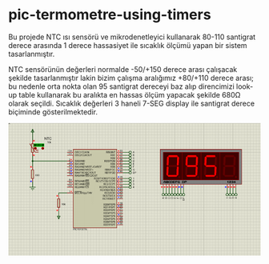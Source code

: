 # pic-termometre-using-timers

Bu projede NTC ısı sensörü ve mikrodenetleyici kullanarak 80-110 santigrat derece arasında 1 derece hassasiyet ile sıcaklık ölçümü yapan bir sistem tasarlanmıştır.

NTC sensörünün değerleri normalde -50/+150 derece arası çalışacak şekilde tasarlanmıştır lakin bizim çalışma aralığımız +80/+110 derece arası; bu nedenle orta nokta olan 95 santigrat dereceyi baz alıp direncimizi look-up table kullanarak bu aralıkta en hassas ölçüm yapacak şekilde 680Ω olarak seçildi. Sıcaklık değerleri 3 haneli 7-SEG display ile santigrat derece biçiminde gösterilmektedir.

![Projenin proteus üzerinde görünümü](https://github.com/omerssid/pic-termometre-using-timers/blob/main/screenshots/devre.png?raw=true)
